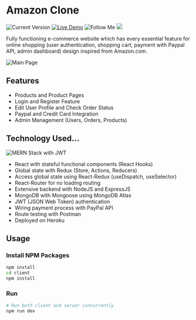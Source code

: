 # Amazon Clone

![Current Version](https://img.shields.io/github/last-commit/superywan/amazon-clone) [![Live Demo](https://img.shields.io/badge/demo-online-green.svg)](https://amazoncloneapp.herokuapp.com/) ![Follow Me](https://img.shields.io/github/followers/superywan?style=social) ![](https://img.shields.io/github/stars/superywan/amazon-clone?style=social)

Fully functioning e-commerce website which has every essential feature for online shopping (user authentication, shopping cart, payment with Paypal API, admin dashboard) design inspired from Amazon.com.

![Main Page](https://i.imgur.com/nc4rw1o.png)

## Features

- Products and Product Pages
- Login and Register Feature
- Edit User Profile and Check Order Status
- Paypal and Credit Card Integration
- Admin Management (Users, Orders, Products)

## Technology Used...

![MERN Stack with JWT](https://i.imgur.com/FdrtFyn.png)

- React with stateful functional components (React Hooks)
- Global state with Redux (Store, Actions, Reducers)
- Access global state using React-Redux (useDispatch, useSelector)
- React-Router for no loading routing
- Extensive backend with NodeJS and ExpressJS
- MongoDB with Mongoose using MongoDB Atlas
- JWT (JSON Web Token) authentication
- Wiring payment process with PayPal API
- Route testing with Postman
- Deployed on Heroku

## Usage

### Install NPM Packages

```bash
npm install
cd client
npm install
```

### Run

```bash
# Run both client and server concurrently
npm run dev
```
